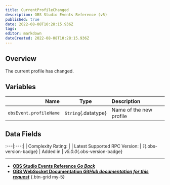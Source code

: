 ```yaml
---
title: CurrentProfileChanged
description: OBS Studio Events Reference (v5)
published: true
date: 2022-08-08T10:28:15.936Z
tags: 
editor: markdown
dateCreated: 2022-08-08T10:28:15.936Z
---
```


## Overview
The current profile has changed.

## Variables
Name | Type | Description | 
----:|:----:|:------------|
`obsEvent.profileName` | `String`{.datatype} | Name of the new profile

## Data Fields
:---|:---:|
| Complexity Rating: | <span class="stars stars--1"></span>
| Latest Supported RPC Version: | *1*{.obs-version-badge}
| Added in | *v5.0.0*{.obs-version-badge}

---

- [<i class="mdi mdi-chevron-left"></i>**OBS Studio Events Reference *Go Back***](/en/Broadcasters/OBS/Events)
- [<i class="mdi mdi-github"></i> **OBS WebSocket Documentation *GitHub documentation for this request***](https://github.com/obsproject/obs-websocket/blob/master/docs/generated/protocol.md#currentprofilechanged)
{.btn-grid my-5}
